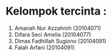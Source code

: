 # Kelompok tercinta :
1. Amanah Nur Azzahroh (20104071)
2. Difara Seci Amelia (20104077)
3. Dimas Fadhillah Sugiono (20104091)
4.  Falah Arfani (20104091)